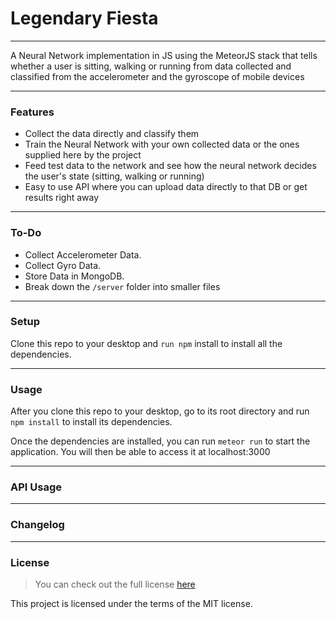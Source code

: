 # **Legendary Fiesta**
---

A Neural Network implementation in JS using the MeteorJS stack that tells whether a user is sitting, walking or running from data collected and classified from the accelerometer and the gyroscope of mobile devices 

***
### **Features**
* Collect the data directly and classify them
* Train the Neural Network with your own collected data or the ones supplied here by the project
* Feed test data to the network and see how the neural network decides the user's state (sitting, walking or running)
* Easy to use API where you can upload data directly to that DB or get results right away

***
### **To-Do**
* Collect Accelerometer Data.
* Collect Gyro Data.
* Store Data in MongoDB.
* Break down the `/server` folder into smaller files

***
### **Setup**
Clone this repo to your desktop and `run npm` install to install all the dependencies.

***
### **Usage**
After you clone this repo to your desktop, go to its root directory and run `npm install` to install its dependencies.

Once the dependencies are installed, you can run `meteor run` to start the application. You will then be able to access it at localhost:3000

***
### **API Usage**

***
### **Changelog**

***
### **License**
> You can check out the full license [here](https://github.com/IgorAntun/node-chat/blob/master/LICENSE)

This project is licensed under the terms of the MIT license.
